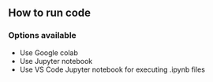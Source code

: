 ## How to run code 

### Options available

* Use Google colab
* Use Jupyter notebook
* Use VS Code Jupyter notebook for executing .ipynb files 
